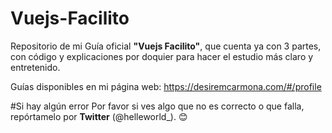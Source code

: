 # Vuejs-Facilito
Repositorio de mi Guía oficial **"Vuejs Facilito"**, que cuenta ya con 3 partes, con código y explicaciones por doquier para hacer el estudio más claro y entretenido.

Guías disponibles en mi página web: https://desiremcarmona.com/#/profile

#Si hay algún error
Por favor si ves algo que no es correcto o que falla, repórtamelo por **Twitter** (@helleworld_). 😊
